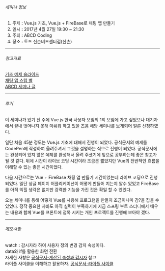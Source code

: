 ###### 세미나 정보

1. 주제 : Vue.js 기초, Vue.js + FireBase로 채팅 앱 만들기
2. 일시 : 2017년 4월 27일 19:30 ~ 21:30
3. 주최 : ABCD Coding
4. 장소 : 토즈  신촌비즈센터점(신촌)

---

###### 참고자료

[기초 예제 슬라이드](https://www.slideshare.net/ssusercf5d12/vuejs-75458864)  
[채팅 앱 스텝 별](https://aboutcoding.github.io/vue-chat/)  
[ABCD 세미나 글](http://abcds.kr/2017-4%EC%9B%94-%EC%A0%95%EA%B8%B0%EC%84%B8%EB%AF%B8%EB%82%98-vue-js-%EB%A1%9C-%EB%A7%8C%EB%93%A4%EC%96%B4-%EB%B3%B4%EB%8A%94-%EC%B1%84%ED%8C%85%EC%95%B1/)

---

###### 후기

이 세미나가 있기 전 주에 Vue.js 한국 사용자 모임의 1회 모임에 가고 싶었으나 대기자에서
끝내 벗어나지 못해 아쉬워 하고 있을 즈음
해당 세미나를 보게되어 얼른 신청하였다.

일단 처음 45분 정도는 Vue.js 기초에 대해서 진행이 되었다.
공식문서의 예제를 CodePen에 작성하여 올려주셔서 그것을 설명하는 식으로 진행이 되었다.
공식문서에는 완성되어 있지 않은 예제를 완성해서 올려 주셨기에 앞으로 공부하는데 좋은 참고가 될 것 같다.
뒤에 시간이 라이브 코딩 시간이라 조금은 짧았지만 Vue의 전반적인 흐름을 이해할 수 있는 좋은 시간이었다.

다음 시간으로는 Vue + FireBase 채팅 앱 만들기 시간이었는데 라이브 코딩으로 진행 되었다.
일단 싱글 페이지 어플리케이션이 어떻게 만들어 지는지 알수 있었고
FireBase를 아직 익힐 생각은 없지만 강력한 기능을 가진 것은 확일 할 수 있었다.

오늘 세미나를 통해 어떻게 Vue를 사용해 프로그램을 만들지 조금이나마 감?을 잡을 수 있었다.
정작 중요한 자바도 아직 실력이 부족하기에 지금 스프링 부트 스터디에서 배우는 내용과 함께 Vue를 프론트에
접목 시키는 개인 프로젝트를 진행해 보아야 겠다.

---

###### 메모사항

watch : 감시자라 하여 사용자 정의 변경 감지 속성이다.  
data와 if를 활용한 화면 전환  
자세한 사항은 [공식문서-계산된 속성과 감시자](https://kr.vuejs.org/v2/guide/computed.html) 참고  
라이플 사이클을 이해하고 활용하자. [공식문서-라이플 사이클](https://kr.vuejs.org/v2/guide/instance.html#라이프사이클-다이어그램)
